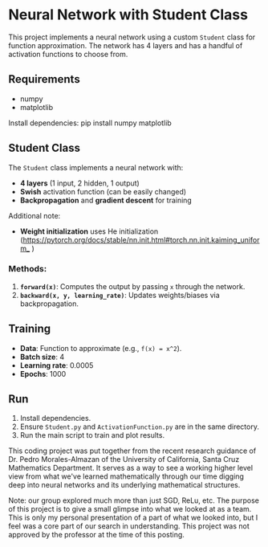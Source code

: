 # Neural Network with Student Class

This project implements a neural network using a custom `Student` class for function approximation. The network has 4 layers and has a handful of activation functions to choose from.

## Requirements

- numpy
- matplotlib

Install dependencies:
pip install numpy matplotlib

## Student Class

The `Student` class implements a neural network with:
- **4 layers** (1 input, 2 hidden, 1 output)
- **Swish** activation function (can be easily changed)
- **Backpropagation** and **gradient descent** for training

Additional note:
- **Weight initialization** uses He initialization (<https://pytorch.org/docs/stable/nn.init.html#torch.nn.init.kaiming_uniform_>
)

### Methods:
1. **`forward(x)`**: Computes the output by passing `x` through the network.
2. **`backward(x, y, learning_rate)`**: Updates weights/biases via backpropagation.

## Training

- **Data**: Function to approximate (e.g., `f(x) = x^2`).
- **Batch size**: 4
- **Learning rate**: 0.0005
- **Epochs**: 1000

## Run

1. Install dependencies.
2. Ensure `Student.py` and `ActivationFunction.py` are in the same directory.
3. Run the main script to train and plot results.

This coding project was put together from the recent research guidance of Dr. Pedro Morales-Almazan of the University of California, Santa Cruz Mathematics Department. It serves as a way to see a working higher level view from what we've learned mathematically through our time digging deep into neural networks and its underlying mathematical structures.

Note: our group explored much more than just SGD, ReLu, etc. The purpose of this project is to give a small glimpse into what we looked at as a team. This is only my personal presentation of a part of what we looked into, but I feel was a core part of our search in understanding. This project was not approved by the professor at the time of this posting.